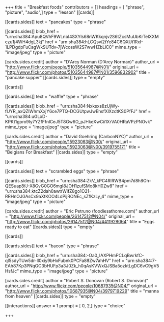 +++
title = "Breakfast foods"
contributors = []
headings = [ "phrase", "picture", "audio",]
type = "lesson"
[[cards]]

[[cards.sides]]
text = "pancakes"
type = "phrase"

[[cards.sides]]
blob_href = "urn:sha384:Apu8QVhF9WLnbl4SXYls68nWKkqnjv2S6tZcsMuUbKrTelXXMczu1j4WH4dgL3kj"
href = "urn:sha384:hLCQsvi2tYe84C6QXUt1RxI-1LPDgdpFuCagWkSUTdv-7jWcossW2S7wwHZbLiC0"
mime_type = "image/jpeg"
type = "picture"

[cards.sides.credit]
author = "D'Arcy Norman (D'Arcy Norman)"
author_url = "http://www.flickr.com/people/51035644987@N01/"
original_url = "http://www.flickr.com/photos/51035644987@N01/3596832902"
title = "pancake supper"
[[cards.sides]]
type = "empty"

[[cards]]

[[cards.sides]]
text = "waffle"
type = "phrase"

[[cards.sides]]
blob_href = "urn:sha384:Nxksxs8zUjWy-fUYR_axQZIWhmXxjY6ce7PTQ-DCGUtpwJwEhsfXlXzdtKS0PfFJ"
href = "urn:sha384:uGLxD-KPKt1gpro9Iy7YZfFfnlCeJ5T8Gw6O_pJHkeXwCii1XrVA0HRaVPzPNOvk"
mime_type = "image/jpeg"
type = "picture"

[cards.sides.credit]
author = "David Goehring (CarbonNYC)"
author_url = "http://www.flickr.com/people/15923063@N00/"
original_url = "http://www.flickr.com/photos/15923063@N00/3919755171"
title = "Belgians For Breakfast"
[[cards.sides]]
type = "empty"

[[cards]]

[[cards.sides]]
text = "scrambled eggs"
type = "phrase"

[[cards.sides]]
blob_href = "urn:sha384:ZkV_kPC4RIRWB4pm7d8h8Oh-QESuap8fJ-X8GvG0GO6mgI8JOH1zufSMo8kH0Zw8"
href = "urn:sha384:ktcZ2dah0awtrWifZ8go1O21-RRHnOJGAsCx9aXtKOO4LdPijRONEc_sZfKzLy_4"
mime_type = "image/jpeg"
type = "picture"

[cards.sides.credit]
author = "Eric Petruno (foodiesathome.com)"
author_url = "http://www.flickr.com/people/26147512@N04/"
original_url = "http://www.flickr.com/photos/26147512@N04/4411928064"
title = "Eggs ready to eat"
[[cards.sides]]
type = "empty"

[[cards]]

[[cards.sides]]
text = "bacon"
type = "phrase"

[[cards.sides]]
blob_href = "urn:sha384:-Oa0_IAXPHmPCLqBwrkfC-qI5sdyTUw5dr-ll0xiy9bHxFubnk0PCFa88Zw7ahHV"
href = "urn:sha384:7-EAh87Kp3PNqGC3bHUFp3a3J0Zk_h0qAsKVWxQJSBa5ozktLgDC6vC9gV5HsfJc"
mime_type = "image/jpeg"
type = "picture"

[cards.sides.credit]
author = "Robert S. Donovan (Robert S. Donovan)"
author_url = "http://www.flickr.com/people/10687935@N04/"
original_url = "http://www.flickr.com/photos/10687935@N04/3979719229"
title = "manna from heaven"
[[cards.sides]]
type = "empty"

[[interactions]]
answer = 1
prompt = [ 0, 2,]
type = "choice"

+++
